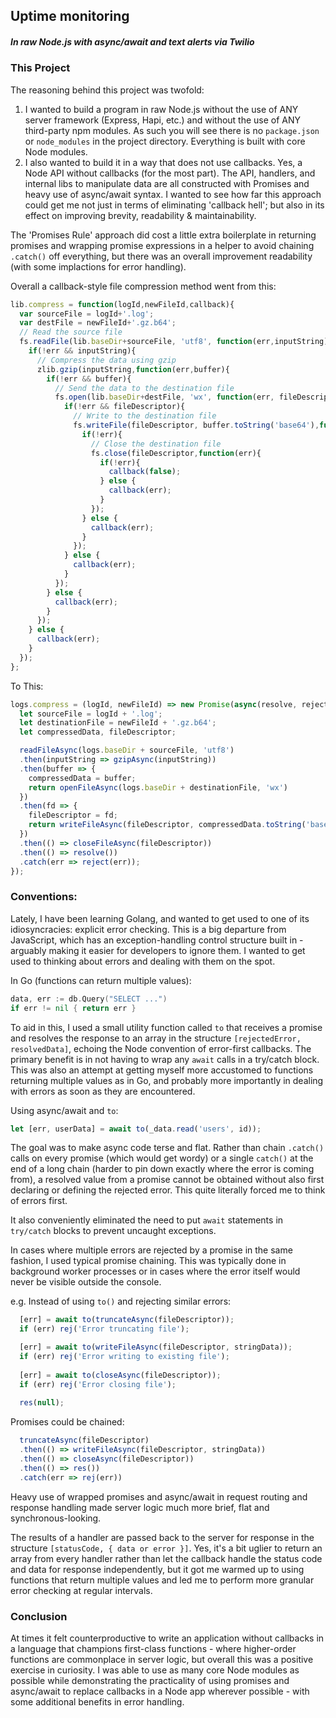 ## Uptime monitoring 
##### In raw Node.js with async/await and text alerts via Twilio

### This Project
The reasoning behind this project was twofold:
1. I wanted to build a program in raw Node.js without the use of ANY server framework (Express, Hapi, etc.) and without the use of ANY third-party npm modules. As such you will see there is no `package.json` or `node_modules` in the project directory. Everything is built with core Node modules.
2. I also wanted to build it in a way that does not use callbacks. Yes, a Node API without callbacks (for the most part). The API, handlers, and internal libs to manipulate data are all constructed with Promises and heavy use of async/await syntax. I wanted to see how far this approach could get me not just in terms of eliminating 'callback hell'; but also in its effect on improving brevity, readability & maintainability. 

The 'Promises Rule' approach did cost a little extra boilerplate in returning promises and wrapping promise expressions in a helper to avoid chaining `.catch()` off everything, but there was an overall improvement readability (with some implactions for error handling).

Overall a callback-style file compression method went from this:

```javascript
lib.compress = function(logId,newFileId,callback){
  var sourceFile = logId+'.log';
  var destFile = newFileId+'.gz.b64';
  // Read the source file
  fs.readFile(lib.baseDir+sourceFile, 'utf8', function(err,inputString){
    if(!err && inputString){
      // Compress the data using gzip
      zlib.gzip(inputString,function(err,buffer){
        if(!err && buffer){
          // Send the data to the destination file
          fs.open(lib.baseDir+destFile, 'wx', function(err, fileDescriptor){
            if(!err && fileDescriptor){
              // Write to the destination file
              fs.writeFile(fileDescriptor, buffer.toString('base64'),function(err){
                if(!err){
                  // Close the destination file
                  fs.close(fileDescriptor,function(err){
                    if(!err){
                      callback(false);
                    } else {
                      callback(err);
                    }
                  });
                } else {
                  callback(err);
                }
              });
            } else {
              callback(err);
            }
          });
        } else {
          callback(err);
        }
      });
    } else {
      callback(err);
    }
  });
};
```

To This: 

```javascript
logs.compress = (logId, newFileId) => new Promise(async(resolve, reject) => {
  let sourceFile = logId + '.log';
  let destinationFile = newFileId + '.gz.b64';
  let compressedData, fileDescriptor;

  readFileAsync(logs.baseDir + sourceFile, 'utf8')
  .then(inputString => gzipAsync(inputString))
  .then(buffer => {
    compressedData = buffer;
    return openFileAsync(logs.baseDir + destinationFile, 'wx')
  })
  .then(fd => {
    fileDescriptor = fd;
    return writeFileAsync(fileDescriptor, compressedData.toString('base64'))
  })
  .then(() => closeFileAsync(fileDescriptor))
  .then(() => resolve())
  .catch(err => reject(err));
});
```

### Conventions:
Lately, I have been learning Golang, and wanted to get used to one of its idiosyncracies: explicit error checking. This is a big departure from JavaScript, which has an exception-handling control structure built in - arguably making it easier for developers to ignore them. I wanted to get used to thinking about errors and dealing with them on the spot.

In Go (functions can return multiple values):
```Go
data, err := db.Query("SELECT ...")
if err != nil { return err }
```

To aid in this, I used a small utility function called `to` that receives a promise and resolves the response to an array in the structure `[rejectedError, resolvedData]`, echoing the Node convention of error-first callbacks. The primary benefit is in not having to wrap any `await` calls in a try/catch block. This was also an attempt at getting myself more accustomed to functions returning multiple values as in Go, and probably more importantly in dealing with errors as soon as they are encountered.

Using async/await and `to`:
```javascript
let [err, userData] = await to(_data.read('users', id));
```

The goal was to make async code terse and flat. Rather than chain `.catch()` calls on every promise (which would get wordy) or a single `catch()` at the end of a long chain (harder to pin down exactly where the error is coming from), a resolved value from a promise cannot be obtained without also first declaring or defining the rejected error. This quite literally forced me to think of errors first.

It also conveniently eliminated the need to put `await` statements in `try/catch` blocks to prevent uncaught exceptions.

In cases where multiple errors are rejected by a promise in the same fashion, I used typical promise chaining. This was typically done in background worker processes or in cases where the error itself would never be visible outside the console.

e.g. Instead of using `to()` and rejecting similar errors:
```javascript
  [err] = await to(truncateAsync(fileDescriptor));
  if (err) rej('Error truncating file');

  [err] = await to(writeFileAsync(fileDescriptor, stringData));
  if (err) rej('Error writing to existing file');
  
  [err] = await to(closeAsync(fileDescriptor));
  if (err) rej('Error closing file');
  
  res(null);
```

Promises could be chained: 
```javascript
  truncateAsync(fileDescriptor)
  .then(() => writeFileAsync(fileDescriptor, stringData))
  .then(() => closeAsync(fileDescriptor))
  .then(() => res())
  .catch(err => rej(err))
```

Heavy use of wrapped promises and async/await in request routing and response handling made server logic much more brief, flat and synchronous-looking. 

The results of a handler are passed back to the server for response in the structure `[statusCode, { data or error }]`. Yes, it's a bit uglier to return an array from every handler rather than let the callback handle the status code and data for response independently, but it got me warmed up to using functions that return multiple values and led me to perform more granular error checking at regular intervals.


### Conclusion
At times it felt counterproductive to write an application without callbacks in a language that champions first-class functions - where higher-order functions are commonplace in server logic, but overall this was a positive exercise in curiosity. I was able to use as many core Node modules as possible while demonstrating the practicality of using promises and async/await to replace callbacks in a Node app wherever possible - with some additional benefits in error handling. 
